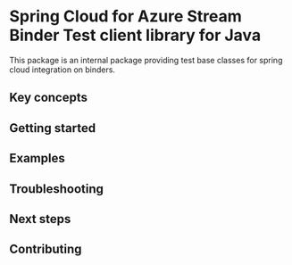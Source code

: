 # Spring Cloud for Azure Stream Binder Test client library for Java
This package is an internal package providing test base classes for spring cloud integration on binders.

## Key concepts
## Getting started
## Examples
## Troubleshooting
## Next steps
## Contributing

